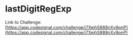# lastDigitRegExp

Link to Challenge: [https://app.codesignal.com/challenge/i7XejhS888nXv9pnP](https://app.codesignal.com/challenge/i7XejhS888nXv9pnP)